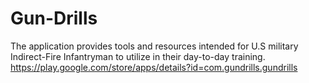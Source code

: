 # Gun-Drills
The application provides tools and resources intended for U.S military Indirect-Fire Infantryman to utilize in their day-to-day training. https://play.google.com/store/apps/details?id=com.gundrills.gundrills
